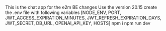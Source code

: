 This is the chat app for the e2m BE changes
Use the version 20.15
create the .env file with following variables [NODE_ENV, PORT, JWT_ACCESS_EXPIRATION_MINUTES, JWT_REFRESH_EXPIRATION_DAYS, JWT_SECRET, DB_URL, OPENAI_API_KEY, HOSTS]
npm i
npm run dev
